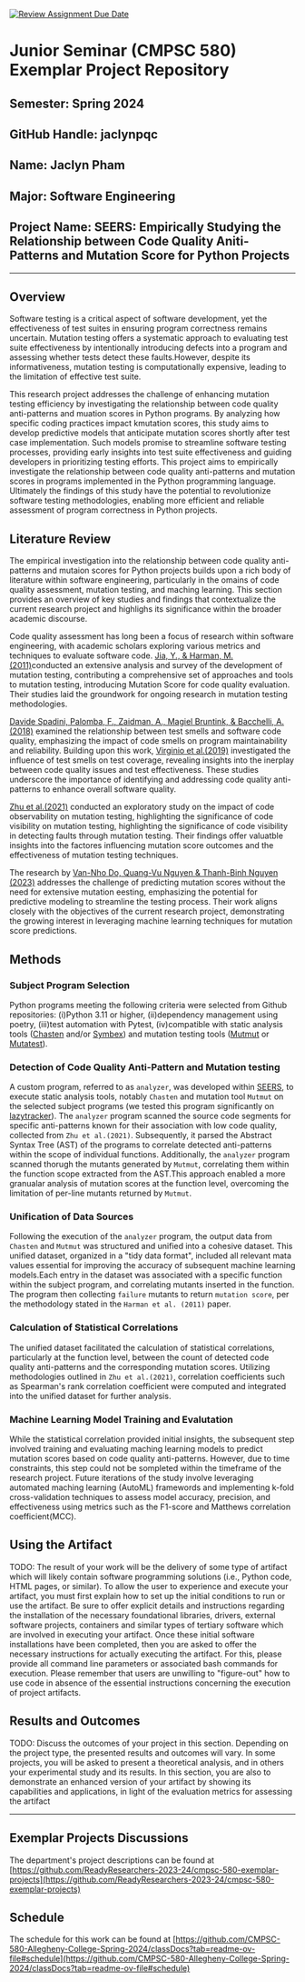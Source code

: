 [![Review Assignment Due Date](https://classroom.github.com/assets/deadline-readme-button-24ddc0f5d75046c5622901739e7c5dd533143b0c8e959d652212380cedb1ea36.svg)](https://classroom.github.com/a/Y4rZMh1t)
# Junior Seminar (CMPSC 580) Exemplar Project Repository

## Semester: Spring 2024

## GitHub Handle: jaclynpqc

## Name: Jaclyn Pham

## Major: Software Engineering

## Project Name: SEERS: Empirically Studying the Relationship between Code Quality Aniti-Patterns and Mutation Score for Python Projects

---

## Overview

Software testing is a critical aspect of software development, yet the effectiveness of test suites in ensuring program correctness remains uncertain. Mutation testing offers a systematic approach to evaluating test suite effectiveness by intentionally introducing defects into a program and assessing whether tests detect these faults.However, despite its informativeness, mutation testing is computationally expensive, leading to the limitation of effective test suite.

This research project addresses the challenge of enhancing mutation testing efficiency by investigating the relationship between code quality anti-patterns and muation scores in Python programs. By analyzing how specific coding practices impact kmutation scores, this study aims to develop predictive models that anticipate mutation scores shortly after test case implementation. Such models promise to streamline software testing processes, providing early insights into test suite effectiveness and guiding developers in prioritizing testing efforts.
This project aims to empirically investigate the relationship between code quality anti-patterns and mutation scores in programs implemented in the Python programming language. Ultimately the findings of this study have the potential to revolutionize software testing methodologies, enabling more efficient and reliable assessment of program correctness in Python projects.

## Literature Review

The empirical investigation into the relationship between code quality anti-patterns and mutaion scores for Python projects builds upon a rich body of literature within software engineering, particularly in the omains of code quality assessment, mutation testing, and maching learning. This section provides an overview of key studies and findings that contextualize the current research project and highlighs its significance within the broader academic discourse.

Code quality assessment has long been a focus of research within software engineering, with academic scholars exploring various metrics and techniques to evaluate software code. [Jia, Y., & Harman, M. (2011)](https://ieeexplore.ieee.org/abstract/document/5487526)conducted an extensive analysis and survey of the development of mutation testing, contributing a comprehensive set of approaches and tools to mutation testing, introducing Mutation Score for code quality evaluation. Their studies laid the groundwork for ongoing research in mutation testing methodologies.

[Davide Spadini, Palomba, F., Zaidman, A., Magiel Bruntink, & Bacchelli, A. (2018)‌](https://ieeexplore.ieee.org/abstract/document/8529832) examined the relationship between test smells and software code quality, emphasizing the impact of code smells on program maintainability and reliability. Building upon this work, [Virginio et al.(2019)](https://dl.acm.org/doi/abs/10.1145/3350768.3350775) investigated the influence of test smells on test coverage, revealing insights into the inerplay between code quality issues and test effectiveness. These studies underscore the importance of identifying and addressing code quality anti-patterns to enhance overall software quality.

[Zhu et al.(2021)](https://www.sciencedirect.com/science/article/pii/S0164121220302545) conducted an exploratory study on the impact of code observability on mutation testing, highlighting the significance of code visibility on mutation testing, highlighting the significance of code visibility in detecting faults through mutation testing. Their findings offer valuatble insights into the factores influencing mutation score outcomes and the effectiveness of mutation testing techniques.

The research by [Van-Nho Do, Quang-Vu Nguyen & Thanh-Binh Nguyen (2023)](https://www.tandfonline.com/doi/full/10.1080/24751839.2023.2252186) addresses the challenge of predicting mutation scores without the need for extensive mutation eesting, emphasizing the potential for predictive modeling to streamline the testing process. Their work aligns closely with the objectives of the current research project, demonstrating the growing interest in leveraging machine learning techniques for mutation score predictions.

## Methods

### Subject Program Selection

Python programs meeting the following criteria were selected from Github repositories: (i)Python 3.11 or higher, (ii)dependency management using poetry, (iii)test automation with Pytest, (iv)compatible with static analysis tools ([Chasten](https://github.com/AstuteSource/chasten/tree/master) and/or [Symbex](https://github.com/simonw/symbex)) and mutation testing tools ([Mutmut](https://github.com/boxed/mutmut) or [Mutatest](https://github.com/EvanKepner/mutatest)).

### Detection of Code Quality Anti-Pattern and Mutation testing

A custom program, referred to as `analyzer`, was developed within [SEERS](https://github.com/AstuteSource/SEERS), to execute static analysis tools, notably `Chasten` and mutation tool `Mutmut` on the selected subject programs (we tested this program significantly on [lazytracker](https://github.com/AstuteSource/lazytracker)). The `analyzer` program scanned the source code segments for specific anti-patterns known for their association with low code quality, collected from `Zhu et al.(2021)`. Subsequently, it parsed the Abstract Syntax Tree (AST) of the programs to correlate detected anti-patterns within the scope of individual functions.
Additionally, the `analyzer` program scanned thorugh the mutants generated by `Mutmut`, correlating them within the function scope extracted from the AST.This approach enabled a more granualar analysis of mutation scores at the function level, overcoming the limitation of per-line mutants returned by `Mutmut`.

### Unification of Data Sources

Following the execution of the `analyzer` program, the output data from `Chasten` and `Mutmut` was structured and unified into a cohesive dataset. This unified dataset, organized in a "tidy data format", included all relevant mata values essential for improving the accuracy of subsequent machine learning models.Each entry in the dataset was associated with a specific function within the subject program, and correlating mutants inserted in the function. The program then collecting `failure` mutants to return `mutation score`, per the methodology stated in the `Harman et al. (2011)` paper.

### Calculation of Statistical Correlations

The unified dataset facilitated the calculation of statistical correlations, particularly at the function level, between the count of detected code quality anti-patterns and the corresponding mutation scores. Utilizing methodologies outlined in `Zhu et al.(2021)`, correlation coefficients such as Spearman's rank correlation coefficient were computed and integrated into the unified dataset for further analysis. 

### Machine Learning Model Training and Evalutation

While the statistical correlation provided initial insights, the subsequent step involved training and evaluating maching learning models to predict mutation scores based on code quality anti-patterns. However, due to time constraints, this step could not be sompleted within the timeframe of the research project. Future iterations of the study involve leveraging automated maching learning (AutoML) framewords and implementing k-fold cross-validation techniques to assess model accuracy, precision, and effectiveness using metrics such as the F1-score and Matthews correlation coefficient(MCC).

## Using the Artifact

TODO: The result of your work will be the delivery of some type of artifact which will likely contain software programming solutions (i.e., Python code, HTML pages, or similar). To allow the user to experience and execute your artifact, you must first explain how to set up the initial conditions to run or use the artifact. Be sure to offer explicit details and instructions regarding the installation of the necessary foundational libraries, drivers, external software projects, containers and similar types of tertiary software which are involved in executing your artifact. Once these initial software installations have been completed, then you are asked to offer the necessary instructions for actually executing the artifact. For this, please provide all command line parameters or associated bash commands for execution. Please remember that users are unwilling to "figure-out" how to use code in absence of the essential instructions concerning the execution of project artifacts.

## Results and Outcomes

TODO: Discuss the outcomes of your project in this section. Depending on the project type, the presented results and outcomes will vary. In some projects, you will be asked to present a theoretical analysis, and in others your experimental study and its results. In this section, you are also to demonstrate an enhanced version of your artifact by showing its capabilities and applications, in light of the evaluation metrics for assessing the artifact

---

## Exemplar Projects Discussions

The department's project descriptions can be found at [https://github.com/ReadyResearchers-2023-24/cmpsc-580-exemplar-projects](https://github.com/ReadyResearchers-2023-24/cmpsc-580-exemplar-projects)

## Schedule

The schedule for this work can be found at [https://github.com/CMPSC-580-Allegheny-College-Spring-2024/classDocs?tab=readme-ov-file#schedule](https://github.com/CMPSC-580-Allegheny-College-Spring-2024/classDocs?tab=readme-ov-file#schedule)